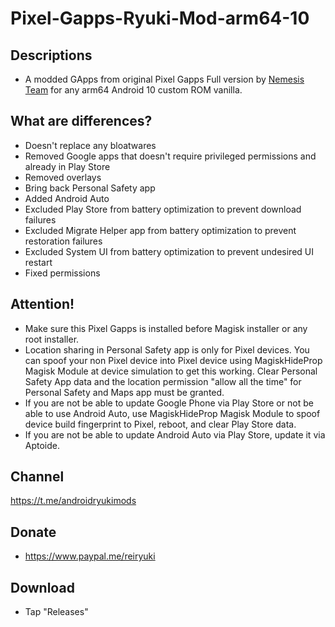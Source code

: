 # Pixel-Gapps-Ryuki-Mod-arm64-10

## Descriptions
- A modded GApps from original Pixel Gapps Full version by [Nemesis Team](https://t.me/PixelGAppsNews) for any arm64 Android 10 custom ROM vanilla.

## What are differences?
- Doesn't replace any bloatwares
- Removed Google apps that doesn't require privileged permissions and already in Play Store
- Removed overlays
- Bring back Personal Safety app
- Added Android Auto
- Excluded Play Store from battery optimization to prevent download failures
- Excluded Migrate Helper app from battery optimization to prevent restoration failures
- Excluded System UI from battery optimization to prevent undesired UI restart
- Fixed permissions

## Attention!
- Make sure this Pixel Gapps is installed before Magisk installer or any root installer.
- Location sharing in Personal Safety app is only for Pixel devices. You can spoof your non Pixel device into Pixel device using MagiskHideProp Magisk Module at device simulation to get this working. Clear Personal Safety App data and the location permission "allow all the time" for Personal Safety and Maps app must be granted.
- If you are not be able to update Google Phone via Play Store or not be able to use Android Auto, use MagiskHideProp Magisk Module to spoof device build fingerprint to Pixel, reboot, and clear Play Store data.
- If you are not be able to update Android Auto via Play Store, update it via Aptoide.

## Channel
https://t.me/androidryukimods

## Donate
- https://www.paypal.me/reiryuki

## Download
- Tap "Releases"
